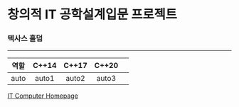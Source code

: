 # 창의적 IT 공학설계입문 프로젝트

### 텍사스 홀덤


------------------------------------

| 역할 | C++14 | C++17 | C++20 |  |
| :---: | :---: | :---: | :---: | :---: |
| auto | auto1 | auto2 | auto3 |

[IT Computer Homepage](http://it.jbnu.ac.kr)
